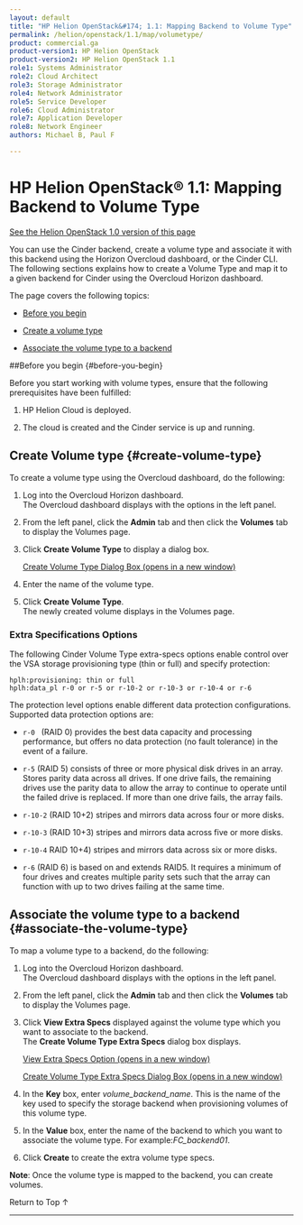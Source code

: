 ```yaml
---
layout: default
title: "HP Helion OpenStack&#174; 1.1: Mapping Backend to Volume Type"
permalink: /helion/openstack/1.1/map/volumetype/
product: commercial.ga
product-version1: HP Helion OpenStack
product-version2: HP Helion OpenStack 1.1
role1: Systems Administrator 
role2: Cloud Architect 
role3: Storage Administrator 
role4: Network Administrator 
role5: Service Developer 
role6: Cloud Administrator 
role7: Application Developer 
role8: Network Engineer 
authors: Michael B, Paul F

---
```

<!--UNDER REVISION-->


<script>

function PageRefresh {
onLoad="window.refresh"
}

PageRefresh();

</script>

<!---
<p style="font-size: small;"> <a href="/helion/openstack/1.1/install-beta/kvm/">&#9664; PREV</a> | <a href="/helion/openstack/1.1/install-beta-overview/">&#9650; UP</a> | <a href="/helion/openstack/1.1/install-beta/esx/">NEXT &#9654;</a> </p> -->


# HP Helion OpenStack&#174; 1.1: Mapping Backend to Volume Type
[See the Helion OpenStack 1.0 version of this page](/helion/openstack/map/volumetype/)

You can use the Cinder backend, create a volume type and associate it with this backend using the Horizon Overcloud dashboard, or the Cinder CLI. The following sections explains how to create a Volume Type and map it to a given backend for Cinder using the Overcloud Horizon dashboard.


The page covers the following topics:
 
* [Before you begin](#before-you-begin)

* [Create a volume type](#create-volume-type)

* [Associate the volume type to a backend](#associate-the-volume-type)


##Before you begin {#before-you-begin}

Before you start working with volume types, ensure that the following prerequisites have been fulfilled:

1. HP Helion Cloud is deployed.

2. The cloud is created and the Cinder service is up and running.

## Create Volume type {#create-volume-type}

To create a volume type using the Overcloud dashboard, do the following:

1. Log into the Overcloud Horizon dashboard.<br /> The Overcloud dashboard displays with the options in the left panel.  

2. From the left panel, click the **Admin** tab and then click the  **Volumes** tab to display the Volumes page. 


3. Click **Create Volume Type** to display a dialog box.


	<a href="javascript:window.open('/content/documentation/media/create-volumetype2.png','_blank','toolbar=no,menubar=no,resizable=yes,scrollbars=yes')">Create Volume Type Dialog Box (opens in a new window)</a>

<!--Binamra can you replace the illo above with fred1? done -->

4. Enter the name of the volume type.

5. Click **Create Volume Type**.<br />The newly created volume displays in the Volumes page.

### Extra Specifications Options ###

The following Cinder Volume Type extra-specs options enable control over the VSA storage provisioning type (thin or full) and specify protection:

    hplh:provisioning: thin or full
    hplh:data_pl r-0 or r-5 or r-10-2 or r-10-3 or r-10-4 or r-6
    
The protection level options enable different data protection configurations.  Supported data protection options are:

- `r-0 ` (RAID 0) provides the best data capacity and processing performance, but offers no data protection (no fault tolerance) in the event of a failure.

- `r-5` (RAID 5) consists of three or more physical disk drives in an array. Stores parity data across all drives. If one drive fails, the remaining drives use the parity data to allow the array to continue to operate until the failed drive is replaced. If more than one drive fails, the array fails.

- `r-10-2` (RAID 10+2) stripes and mirrors data across four or more disks.

- `r-10-3` (RAID 10+3) stripes and mirrors data across five or more disks.

- `r-10-4` RAID 10+4) stripes and mirrors data across six or more disks.

- `r-6` (RAID 6) is based on and extends RAID5. It requires a minimum of four drives and creates multiple parity sets such that the array can function with up to two drives failing at the same time.

## Associate the volume type to a backend {#associate-the-volume-type}

To map a volume type to a backend, do the following:

1. Log into the Overcloud Horizon dashboard.<br /> The Overcloud dashboard displays with the options in the left panel.

2. From the left panel, click the **Admin** tab and then click the **Volumes** tab to display the Volumes page. 

3. Click **View Extra Specs** displayed against the volume type which you want to associate to the backend.<br /> The **Create Volume Type Extra Specs** dialog box displays.

	<a href="javascript:window.open('/content/documentation/media/view-extra-specs-hos-1.1.png','_blank','toolbar=no,menubar=no,resizable=yes,scrollbars=yes')">View Extra Specs Option (opens in a new window)</a>

	<a href="javascript:window.open('/content/documentation/media/volume-extra-specs.png','_blank','toolbar=no,menubar=no,resizable=yes,scrollbars=yes')"> Create Volume Type Extra Specs Dialog Box (opens in a new window)</a>

<!--Binamra can you replace the illo above with fred2? -->

4. In the **Key** box, enter *volume&#095;backend_name*. This is the name of the key used to specify the storage backend when provisioning volumes of this volume type.

5. In the **Value** box, enter the name of the backend to which you want to associate the volume type. For example:*FC_backend01*.

6. Click **Create** to create the extra volume type specs.


**Note**: Once the volume type is mapped to the backend, you can create volumes.

<a href="#top" style="padding:14px 0px 14px 0px; text-decoration: none;"> Return to Top &#8593; </a>

----

